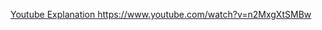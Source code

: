 <a href = "https://www.youtube.com/watch?v=YRhxdVk_sIs " > Youtube Explanation </a>
https://www.youtube.com/watch?v=n2MxgXtSMBw
